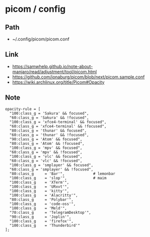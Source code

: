 
# picom / config

## Path

* ~/.config/picom/picom.conf

## Link

* https://samwhelp.github.io/note-about-manjaro/read/adjustment/tool/picom.html
* https://github.com/jonaburg/picom/blob/next/picom.sample.conf
* https://wiki.archlinux.org/title/Picom#Opacity

## Note

```
opacity-rule = [
  "100:class_g = 'Sakura' && focused",
  "60:class_g = 'Sakura' && !focused",
  "100:class_g = 'xfce4-terminal' && focused",
  "60:class_g = 'xfce4-terminal' && !focused",
  "80:class_g = 'thunar' && focused",
  "60:class_g = 'thunar' && !focused",
  "90:class_g = 'Atom' && focused",
  "80:class_g = 'Atom' && !focused",
  "100:class_g = 'mpv' && focused",
  "60:class_g = 'mpv' && !focused",
  "100:class_g = 'vlc' && focused",
  "60:class_g = 'vlc' && !focused",
  "100:class_g = 'smplayer' && focused",
  "60:class_g = 'smplayer' && !focused",
  "80:class_g     = 'Bar'",             # lemonbar
  "100:class_g    = 'slop'",            # maim
  "100:class_g    = 'XTerm'",
  "100:class_g    = 'URxvt'",
  "100:class_g    = 'kitty'",
  "100:class_g    = 'Alacritty'",
  "80:class_g     = 'Polybar'",
  "100:class_g    = 'code-oss'",
  "100:class_g    = 'Meld'",
  "70:class_g     = 'TelegramDesktop'",
  "90:class_g     = 'Joplin'",
  "100:class_g    = 'firefox'",
  "100:class_g    = 'Thunderbird'"
];
```
